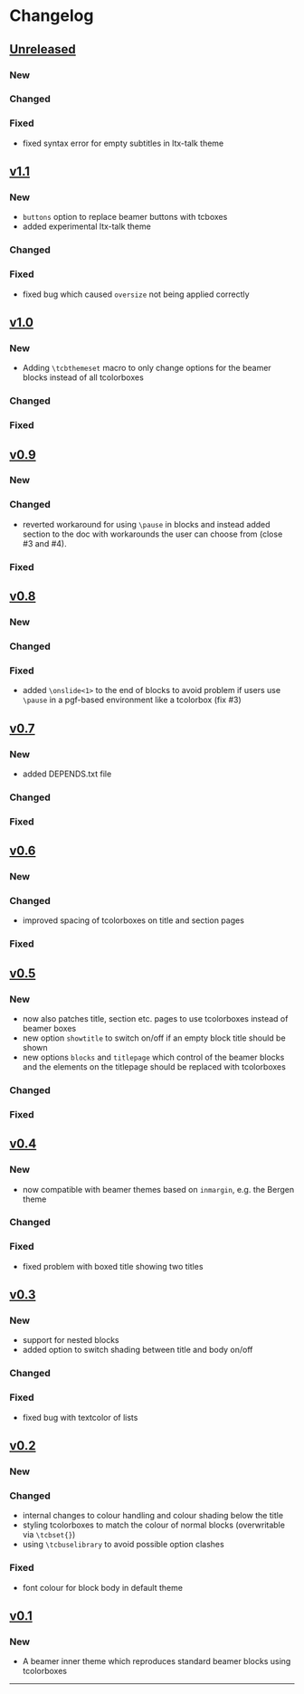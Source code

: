 # Changelog

## [Unreleased]

### New

### Changed

### Fixed

- fixed syntax error for empty subtitles in ltx-talk theme

## [v1.1]

### New

- `buttons` option to replace beamer buttons with tcboxes
- added experimental ltx-talk theme

### Changed

### Fixed

- fixed bug which caused `oversize` not being applied correctly


## [v1.0]

### New

- Adding `\tcbthemeset` macro to only change options for the beamer blocks instead of all tcolorboxes

### Changed

### Fixed


## [v0.9]

### New

### Changed

- reverted workaround for using `\pause` in blocks and instead added section to the doc with workarounds the user can choose from (close #3 and #4). 

### Fixed

## [v0.8]

### New

### Changed

### Fixed

- added `\onslide<1>` to the end of blocks to avoid problem if users use `\pause` in a pgf-based environment like a tcolorbox (fix #3)

## [v0.7]

### New

- added DEPENDS.txt file

### Changed

### Fixed

## [v0.6]

### New

### Changed

- improved spacing of tcolorboxes on title and section pages

### Fixed

## [v0.5]

### New

- now also patches title, section etc. pages to use tcolorboxes instead of beamer boxes
- new option `showtitle` to switch on/off if an empty block title should be shown
- new options `blocks` and `titlepage` which control of the beamer blocks and the elements on the titlepage should be replaced with tcolorboxes

### Changed

### Fixed

## [v0.4]

### New

- now compatible with beamer themes based on `inmargin`, e.g. the Bergen theme

### Changed

### Fixed

- fixed problem with boxed title showing two titles

## [v0.3]

### New

- support for nested blocks
- added option to switch shading between title and body on/off

### Changed

### Fixed

- fixed bug with textcolor of lists

## [v0.2]

### New

### Changed

- internal changes to colour handling and colour shading below the title
- styling tcolorboxes to match the colour of normal blocks (overwritable via `\tcbset{}`)
- using `\tcbuselibrary` to avoid possible option clashes

### Fixed

- font colour for block body in default theme

## [v0.1]

### New

- A beamer inner theme which reproduces standard beamer blocks using tcolorboxes

------

[Unreleased]: https://github.com/samcarter/beamertheme-tcolorbox/compare/v1.1...HEAD
[v1.1]: https://github.com/samcarter/beamertheme-tcolorbox/compare/v1.0...v1.1
[v1.0]: https://github.com/samcarter/beamertheme-tcolorbox/compare/v0.9...v1.0
[v0.9]: https://github.com/samcarter/beamertheme-tcolorbox/compare/v0.8...v0.9
[v0.8]: https://github.com/samcarter/beamertheme-tcolorbox/compare/v0.7...v0.8
[v0.7]: https://github.com/samcarter/beamertheme-tcolorbox/compare/v0.6...v0.7
[v0.6]: https://github.com/samcarter/beamertheme-tcolorbox/compare/v0.5...v0.6
[v0.5]: https://github.com/samcarter/beamertheme-tcolorbox/compare/v0.4...v0.5
[v0.4]: https://github.com/samcarter/beamertheme-tcolorbox/compare/v0.3...v0.4
[v0.3]: https://github.com/samcarter/beamertheme-tcolorbox/compare/v0.2...v0.3
[v0.2]: https://github.com/samcarter/beamertheme-tcolorbox/compare/v0.1...v0.2
[v0.1]: https://github.com/samcarter/beamertheme-tcolorbox/compare/v0.0...v0.1
